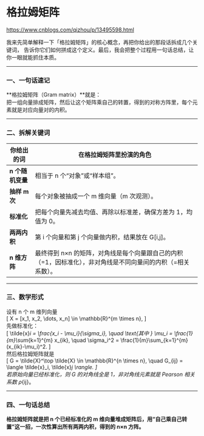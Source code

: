 # 格拉姆矩阵

https://www.cnblogs.com/qizhou/p/13495598.html 

我来先简单解释一下「格拉姆矩阵」的核心概念，再把你给出的那段话拆成几个关键词，
告诉你它们如何拼成这个定义。最后，我会把整个过程用一句话总结，让你一眼就能抓住本质。

---

### 一、一句话速记

**格拉姆矩阵（Gram matrix）**就是：  
把一组向量排成矩阵，然后让这个矩阵乘自己的转置，得到的对称方阵里，每个元素就是对应向量对的内积。

---

### 二、拆解关键词

| 你给出的词 | 在格拉姆矩阵里扮演的角色 |
| --- | --- |
| **n 个随机变量** | 相当于 n 个“对象”或“样本组”。 |
| **抽样 m 次** | 每个对象被抽成一个 m 维向量（m 次观测）。 |
| **标准化** | 把每个向量先减去均值、再除以标准差，确保方差为 1，均值为 0。 |
| **两两内积** | 第 i 个向量和第 j 个向量做内积，结果放在 G[i,j]。 |
| **n 维方阵** | 最终得到 n×n 的矩阵，对角线是每个向量跟自己的内积（=1，因标准化），非对角线是不同向量间的内积（=相关系数）。 |

---

### 三、数学形式

设有 n 个 m 维列向量  
\[
X = [x_1, x_2, \dots, x_n] \in \mathbb{R}^{m \times n},
\]  
先做标准化：  
\[
\tilde{x}_i = \frac{x_i - \mu_i}{\sigma_i}, \quad \text{其中 } \mu_i = \frac{1}{m}\sum_{k=1}^{m} x_{ik}, \quad \sigma_i^2 = \frac{1}{m}\sum_{k=1}^{m}(x_{ik}-\mu_i)^2.
\]  
然后格拉姆矩阵就是  
\[
G = \tilde{X}^\top \tilde{X} \in \mathbb{R}^{n \times n}, \quad G_{ij} = \langle \tilde{x}_i, \tilde{x}_j \rangle.
\]  
若原始向量已经标准化，则 G 的对角线全是 1，非对角线元素就是 Pearson 相关系数 ρ_{ij}。

---

### 四、一句话总结

**格拉姆矩阵就是把 n 个已经标准化的 m 维向量堆成矩阵后，用“自己乘自己转置”这一招，一次性算出所有两两内积，得到的 n×n 方阵。**
